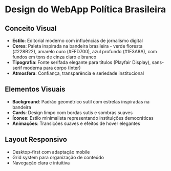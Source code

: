 # Design do WebApp Política Brasileira

## Conceito Visual
- **Estilo**: Editorial moderno com influências de jornalismo digital
- **Cores**: Paleta inspirada na bandeira brasileira - verde floresta (#228B22), amarelo ouro (#FFD700), azul profundo (#1E3A8A), com fundos em tons de cinza claro e branco
- **Tipografia**: Fonte serifada elegante para títulos (Playfair Display), sans-serif moderna para corpo (Inter)
- **Atmosfera**: Confiança, transparência e seriedade institucional

## Elementos Visuais
- **Background**: Padrão geométrico sutil com estrelas inspiradas na bandeira
- **Cards**: Design limpo com bordas sutis e sombras suaves
- **Ícones**: Estilo minimalista representando instituições democráticas
- **Animações**: Transições suaves e efeitos de hover elegantes

## Layout Responsivo
- Desktop-first com adaptação mobile
- Grid system para organização de conteúdo
- Navegação clara e intuitiva